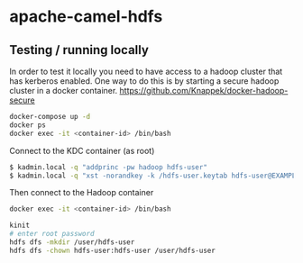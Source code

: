 # apache-camel-hdfs

## Testing / running locally
In order to test it locally you need to have access to a hadoop cluster that has kerberos enabled. 
One way to do this is by starting a secure hadoop cluster in a docker container.
https://github.com/Knappek/docker-hadoop-secure

```bash
docker-compose up -d
docker ps
docker exec -it <container-id> /bin/bash
```

Connect to the KDC container
(as root)
```bash
$ kadmin.local -q "addprinc -pw hadoop hdfs-user"
$ kadmin.local -q "xst -norandkey -k /hdfs-user.keytab hdfs-user@EXAMPLE.COM"
```

Then connect to the Hadoop container
```bash
docker exec -it <container-id> /bin/bash
```

```bash
kinit
# enter root password
hdfs dfs -mkdir /user/hdfs-user
hdfs dfs -chown hdfs-user:hdfs-user /user/hdfs-user
```
